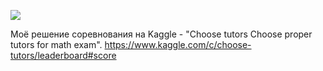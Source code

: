 
![](./pick/1.png)



Моё решение соревнования на Kaggle - "Choose tutors Choose proper tutors for math exam". https://www.kaggle.com/c/choose-tutors/leaderboard#score


